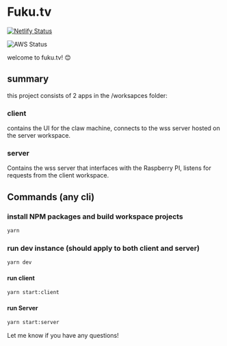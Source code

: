# Fuku.tv

[![Netlify Status](https://api.netlify.com/api/v1/badges/fedd9d52-a656-4216-8041-2cee0ae035e0/deploy-status)](https://app.netlify.com/sites/trusting-allen-033a44/deploys)

![AWS Status](https://codebuild.us-east-1.amazonaws.com/badges?uuid=eyJlbmNyeXB0ZWREYXRhIjoiN3RPYzUwY2g3SmdTS3cweGY3dG5wbkJkTGd3bDNPelhLd3BkSzFjYlhKM2xNQ0dzMEVQUXZUaFVuYUp3azBVOVQ3dm13bkxTZzZld2hkcjd2MDVTTmcwPSIsIml2UGFyYW1ldGVyU3BlYyI6IlNrYTRJMmV6eW8ra1BzV0giLCJtYXRlcmlhbFNldFNlcmlhbCI6MX0%3D&branch=main)

welcome to fuku.tv! 😊

## summary

this project consists of 2 apps in the /worksapces folder:

### client

contains the UI for the claw machine, connects to the wss server hosted on the server workspace.

### server

Contains the wss server that interfaces with the Raspberry PI, listens for requests from the client workspace.

## Commands (any cli)

### install NPM packages and build workspace projects

```bash
yarn
```

### run dev instance (should apply to both client and server)

```bash
yarn dev
```

#### run client

```bash
yarn start:client
```

#### run Server

```bash
yarn start:server
```

Let me know if you have any questions!
